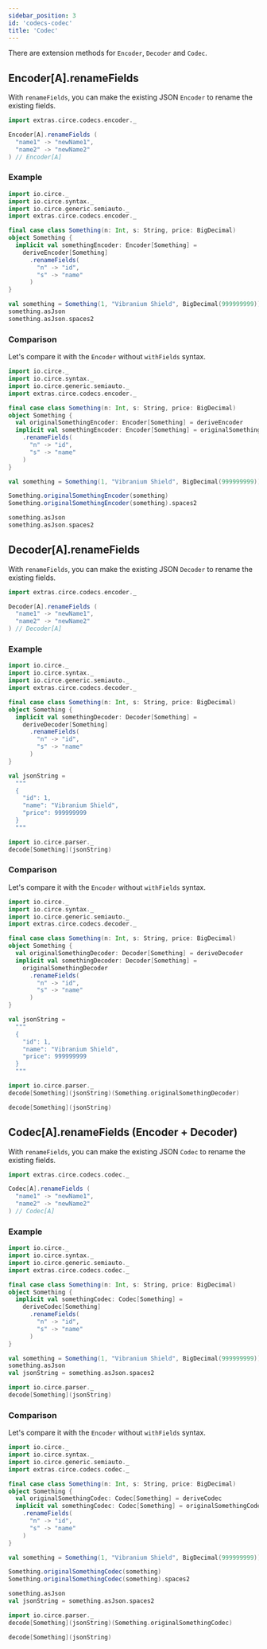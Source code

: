 ```yaml
---
sidebar_position: 3
id: 'codecs-codec'
title: 'Codec'
---
```


There are extension methods for `Encoder`, `Decoder` and `Codec`.

## Encoder[A].renameFields
With `renameFields`, you can make the existing JSON `Encoder` to rename the existing fields.

```scala
import extras.circe.codecs.encoder._

Encoder[A].renameFields (
  "name1" -> "newName1",
  "name2" -> "newName2"
) // Encoder[A]
```


### Example

```scala mdoc:reset-object
import io.circe._
import io.circe.syntax._
import io.circe.generic.semiauto._
import extras.circe.codecs.encoder._

final case class Something(n: Int, s: String, price: BigDecimal)
object Something {
  implicit val somethingEncoder: Encoder[Something] =
    deriveEncoder[Something]
      .renameFields(
        "n" -> "id",
        "s" -> "name"
      )
}

val something = Something(1, "Vibranium Shield", BigDecimal(999999999))
something.asJson
something.asJson.spaces2
```

### Comparison
Let's compare it with the `Encoder` without `withFields` syntax.
```scala mdoc:reset-object
import io.circe._
import io.circe.syntax._
import io.circe.generic.semiauto._
import extras.circe.codecs.encoder._

final case class Something(n: Int, s: String, price: BigDecimal)
object Something {
  val originalSomethingEncoder: Encoder[Something] = deriveEncoder
  implicit val somethingEncoder: Encoder[Something] = originalSomethingEncoder
    .renameFields(
      "n" -> "id",
      "s" -> "name"
    )
}

val something = Something(1, "Vibranium Shield", BigDecimal(999999999))

Something.originalSomethingEncoder(something)
Something.originalSomethingEncoder(something).spaces2

something.asJson
something.asJson.spaces2
```


## Decoder[A].renameFields
With `renameFields`, you can make the existing JSON `Decoder` to rename the existing fields.

```scala
import extras.circe.codecs.encoder._

Decoder[A].renameFields (
  "name1" -> "newName1",
  "name2" -> "newName2"
) // Decoder[A]
```


### Example

```scala mdoc:reset-object
import io.circe._
import io.circe.syntax._
import io.circe.generic.semiauto._
import extras.circe.codecs.decoder._

final case class Something(n: Int, s: String, price: BigDecimal)
object Something {
  implicit val somethingDecoder: Decoder[Something] =
    deriveDecoder[Something]
      .renameFields(
        "n" -> "id",
        "s" -> "name"
      )
}

val jsonString =
  """
  {
    "id": 1,
    "name": "Vibranium Shield",
    "price": 999999999
  }
  """ 

import io.circe.parser._
decode[Something](jsonString)
```

### Comparison
Let's compare it with the `Encoder` without `withFields` syntax.
```scala mdoc:reset-object
import io.circe._
import io.circe.syntax._
import io.circe.generic.semiauto._
import extras.circe.codecs.decoder._

final case class Something(n: Int, s: String, price: BigDecimal)
object Something {
  val originalSomethingDecoder: Decoder[Something] = deriveDecoder
  implicit val somethingDecoder: Decoder[Something] =
    originalSomethingDecoder
      .renameFields(
        "n" -> "id",
        "s" -> "name"
      )
}

val jsonString =
  """
  {
    "id": 1,
    "name": "Vibranium Shield",
    "price": 999999999
  }
  """

import io.circe.parser._
decode[Something](jsonString)(Something.originalSomethingDecoder)

decode[Something](jsonString)
```

## Codec[A].renameFields (Encoder +  Decoder)
With `renameFields`, you can make the existing JSON `Codec` to rename the existing fields.

```scala
import extras.circe.codecs.codec._

Codec[A].renameFields (
  "name1" -> "newName1",
  "name2" -> "newName2"
) // Codec[A]
```


### Example

```scala mdoc:reset-object
import io.circe._
import io.circe.syntax._
import io.circe.generic.semiauto._
import extras.circe.codecs.codec._

final case class Something(n: Int, s: String, price: BigDecimal)
object Something {
  implicit val somethingCodec: Codec[Something] =
    deriveCodec[Something]
      .renameFields(
        "n" -> "id",
        "s" -> "name"
      )
}

val something = Something(1, "Vibranium Shield", BigDecimal(999999999))
something.asJson
val jsonString = something.asJson.spaces2

import io.circe.parser._
decode[Something](jsonString)
```

### Comparison
Let's compare it with the `Encoder` without `withFields` syntax.
```scala mdoc:reset-object
import io.circe._
import io.circe.syntax._
import io.circe.generic.semiauto._
import extras.circe.codecs.codec._

final case class Something(n: Int, s: String, price: BigDecimal)
object Something {
  val originalSomethingCodec: Codec[Something] = deriveCodec
  implicit val somethingCodec: Codec[Something] = originalSomethingCodec
    .renameFields(
      "n" -> "id",
      "s" -> "name"
    )
}

val something = Something(1, "Vibranium Shield", BigDecimal(999999999))

Something.originalSomethingCodec(something)
Something.originalSomethingCodec(something).spaces2

something.asJson
val jsonString = something.asJson.spaces2

import io.circe.parser._
decode[Something](jsonString)(Something.originalSomethingCodec)

decode[Something](jsonString)
```


